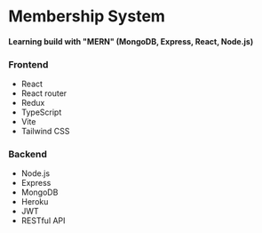 # Membership System
#### Learning build with "MERN" (MongoDB, Express, React, Node.js)


### Frontend
- React
- React router
- Redux
- TypeScript
- Vite
- Tailwind CSS

### Backend
- Node.js
- Express
- MongoDB
- Heroku
- JWT
- RESTful API

